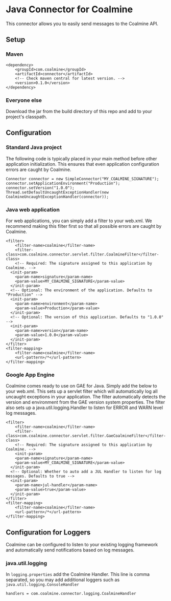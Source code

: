 # Java Connector for Coalmine

This connector allows you to easily send messages to the Coalmine API.

## Setup

### Maven

    <dependency>
        <groupId>com.coalmine</groupId>
        <artifactId>connector</artifactId>
        <!-- Check maven central for latest version. -->
        <version>0.1.0</version>
    </dependency>

### Everyone else

Download the jar from the build directory of this repo and add to your project's classpath.

## Configuration

### Standard Java project

The following code is typically placed in your main method before other application initialization. This ensures that even application configuration errors are caught by Coalmine.

    Connector connector = new SimpleConnector("MY_COALMINE_SIGNATURE");
    connector.setApplicationEnvironment("Production");
    connector.setVersion("1.0.0");
    Thread.setDefaultUncaughtExceptionHandler(new CoalmineUncaughtExceptionHandler(connector));

### Java web application

For web applications, you can simply add a filter to your web.xml. We recommend making this filter first so that all possible errors are caught by Coalmine.

    <filter>
        <filter-name>coalmine</filter-name>
        <filter-class>com.coalmine.connector.servlet.filter.CoalmineFilter</filter-class>
        <!-- Required: The signature assigned to this application by Coalmine. -->
      <init-param>
        <param-name>signature</param-name>
        <param-value>MY_COALMINE_SIGNATURE</param-value>
      </init-param>
      <!-- Optional: The environment of the application. Defaults to "Production" -->
      <init-param>
        <param-name>environment</param-name>
        <param-value>Production</param-value>
      </init-param>
      <!-- Optional: The version of this application. Defaults to "1.0.0" -->
      <init-param>
        <param-name>version</param-name>
        <param-value>1.0.0</param-value>
      </init-param>
    </filter>
    <filter-mapping>
        <filter-name>coalmine</filter-name>
        <url-pattern>/*</url-pattern>
    </filter-mapping>

### Google App Engine

Coalmine comes ready to use on GAE for Java. Simply add the below to your web.xml. This sets up a servlet filter which will automatically log all uncaught exceptions in your application. The filter automatically detects the version and environment from the GAE version system properties. The filter also sets up a java.util.logging.Handler to listen for ERROR and WARN level log messages.

    <filter>
        <filter-name>coalmine</filter-name>
        <filter-class>com.coalmine.connector.servlet.filter.GaeCoalmineFilter</filter-class>
        <!-- Required: The signature assigned to this application by Coalmine. -->
        <init-param>
        <param-name>signature</param-name>
        <param-value>MY_COALMINE_SIGNATURE</param-value>
      </init-param>
      <!-- Optional: Whether to auto add a JUL Handler to listen for log messages. Defaults to true -->
      <init-param>
        <param-name>jul-handler</param-name>
        <param-value>true</param-value>
      </init-param>
    </filter>
    <filter-mapping>
        <filter-name>coalmine</filter-name>
        <url-pattern>/*</url-pattern>
    </filter-mapping>

## Configuration for Loggers

Coalmine can be configured to listen to your existing logging framework and automatically send notifications based on log messages.

### java.util.logging

In `logging.properties` add the Coalmine Handler. This line is comma separated, so you may add additional loggers such as `java.util.logging.ConsoleHandler`

    handlers = com.coalmine.connector.logging.CoalmineHandler
